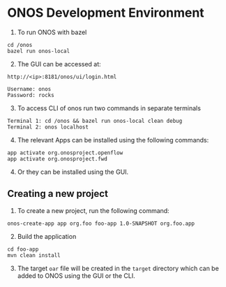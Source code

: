 # ONOS Development Environment

1. To run ONOS with bazel

```
cd /onos
bazel run onos-local
```

2. The GUI can be accessed at:

```
http://<ip>:8181/onos/ui/login.html

Username: onos
Password: rocks
```

3. To access CLI of onos run two commands in separate terminals

```
Terminal 1: cd /onos && bazel run onos-local clean debug
Terminal 2: onos localhost
```

4. The relevant Apps can be installed using the following commands:

```
app activate org.onosproject.openflow
app activate org.onosproject.fwd
```

4. Or they can be installed using the GUI.

## Creating a new project

1. To create a new project, run the following command:

```
onos-create-app app org.foo foo-app 1.0-SNAPSHOT org.foo.app
```

2. Build the application

```
cd foo-app
mvn clean install
```

3. The target `oar` file will be created in the `target` directory which can be added to ONOS using the GUI or the CLI.
